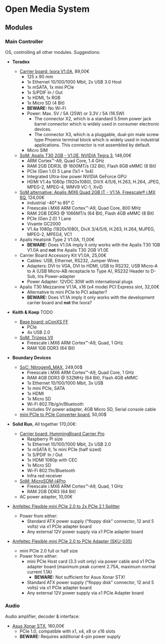 # Open Media System

## Modules

### Main Controller

OS, controlling all other modules. Suggestions:
 * **Toradex**
   * [Carrier board: Ixora V1.0A](https://www.toradex.com/products/carrier-boards/ixora-carrier-board), 89,00€
     * 125 x 90 mm
     * 1x Ethernet 10/100/1000 Mbit, 2x USB 3.0 Host
     * 1x mSATA, 1x mini PCIe
     * 1x S/PDIF In / Out
     * 1x HDMI, 1x RGB
     * 1x Micro SD (4 Bit)
     * **BEWARE:** No Wi-Fi
     * Power: Max. 5V / 5A (25W) or 3.3V / 5A (16.5W)
       * The connector X2, which is a standard 5.5mm power jack barrel connector which is widely used in consumer electronic devices.
       * The connector X3, which is a pluggable, dual-pin male screw type Phoenix terminal block which is widely used in industrial applications. This connector is not assembled by default.
     * Micro SIM
   * [SoM: Apalis T30 2GB - V1.0E, NVIDIA Tegra 3](https://www.toradex.com/computer-on-modules/apalis-arm-family/nvidia-tegra-3), 146,00€
     * ARM Cortex™-A9, Quad Core, 1.4 GHz
     * RAM 2GB DDR3L @ 1600MT/s (32 Bit), Flash 8GB eMMC (8 Bit)
     * PCIe (Gen 1.0) 5 Lane (1x1 + 1x4)
     * Integrated Ultra-low power NVIDIA GeForce GPU
     * HDMI V1.4a 1080p (1920x1080), DiVX 4/5/6, H.263, H.264, JPEG, MPEG-2, MPEG-4, WMV9 VC-1, XviD
   * [SoM alternative: Apalis iMX6 Quad 2GB IT - V1.1A, Freescale® i.MX 6Q](https://www.toradex.com/computer-on-modules/apalis-arm-family/freescale-imx-6), 124,00€
     * industrial -40° to 85° C
     * Freescale i.MX6 ARM Cortex™-A9, Quad Core, 800 MHz
     * RAM 2GB DDR3 @ 1066MT/s (64 Bit), Flash 4GB eMMC (8 Bit)
     * PCIe (Gen 2.0) 1 Lane
     * Vivante GC2000
     * V1.4a 1080p (1920x1080), DivX 3/4/5/6, H.263, H.264, MJPEG, MPEG-2, MPEG4, VC1
   * Apalis Heatsink Type 2 V1.0A, 11,00€
     * **BEWARE:** Does V1.0A imply it only works with the Apalis T30 1GB V1.0A and **not** the Apalis T30 2GB V1.0E
   * Carrier Board Accessory Kit V1.0A, 25,00€
     * Cables: USB, Ethernet, RS232, Jumper Wires
     * Adapters: DVI to VGA, DVI to HDMI, USB to RS232, USB Micro-A to A (USB Micro-AB receptacle to Type A), RS232 Header to D-Sub, Iris Power-adapter
     * Power Adapter: 12VDC 30W with international plugs
   * Apalis T30 Mezzanine V1.1A, x16 (x4 mode) PCI Express slot, 32,00€
     * Alternative to mini PCIe to PCI adapter?
     * **BEWARE:** Does V1.1A imply it only works with the development carrier board and **not** the Ixora? 

 * **Keith & Koep** TODO
   * [Base board: pConXS FF](http://www.keith-koep.com/en/products/pconxs-ff/)
     * PCIe
     * 4x USB 2.0
   * [SoM: Trizeps VII](http://www.keith-koep.com/en/products/trizeps7-i.MX6/)
     * Freescale i.MX6 ARM Cortex™-A9, Quad, 1 GHz
     * RAM 1GB DDR3 (64 Bit)
 
 * **Boundary Devices**
   * [SoC: Nitrogen6_MAX](http://boundarydevices.com/product/nitrogen6max/), 249,00$
     * Freescale i.MX6 ARM Cortex™-A9, Quad Core, 1 GHz
     * RAM 4GB DDR3 @ 532MHz (64 Bit), Flash 4GB eMMC
     * 1x Ethernet 10/100/1000 Mbit, 3x USB
     * 1x mini PCIe, SATA
     * 1x HDMI
     * 1x Micro SD
     * Wi-Fi 802.11b/g/n/Bluetooth
     * Includes 5V power adapter, 4GB Micro SD, Serial console cable
   * [mini PCIe to PCIe Converter board](http://boundarydevices.com/product/mpcie-to-pci-e-db/), 50,00$
 
 * **Solid Run**, All together 170,00€:
   * [Carrier board: HummingBoard Carrier Pro](http://www.solid-run.com/product/hummingboard-carrier-pro/)
     * Raspberry Pi size
     * 1x Ethernet 10/100/1000 Mbit, 2x USB 2.0
     * 1x mSATA II, 1x mini PCIe (half sized)
     * 1x S/PDIF In / Out
     * 1x HDMI 1080p with CEC
     * 1x Micro SD
     * Wi-Fi 802.11n/Bluetooth
     * Infra red receiver
   * [SoM: MicroSOM-i4Pro](http://www.solid-run.com/product/hummingboard-carrier-pro/)
     * Freescale i.MX6 ARM Cortex™-A9, Quad, 1 GHz
     * RAM 2GB DDR3 (64 Bit)
   * AC power adapter, 10,00€

 * [Amfeltec Flexible mini PCIe 2.0 to 2x PCIe 2.1 Splitter](http://amfeltec.com/products/flexible-minipci-express-to-2-x1-pci-express-splitter/)
   * Power from either:
     * Standard ATX power supply (“floppy disk” connector, 12 and 5 volts) via x1 PCIe adapter board
     * Any external 12V power supply via x1 PCIe adapter board

 * [Amfeltec Flexible mini PCIe 2.0 to PCIe Adapter (SKU-035)](http://amfeltec.com/products/flexible-minipci-express-to-pci-express-adapter/)
   * mini PCIe 2.0 full or half size
   * Power from either:
     * mini PCIe Host card (3.3 volt only) via power cable and x1 PCIe adapter board (maximum peak current 2.75A, maximum normal current 1.1A)
       * **BEWARE:** Not sufficient for Asus Xonar STX!
     * Standard ATX power supply (“floppy disk” connector, 12 and 5 volts) via x1 PCIe adapter board
     * Any external 12V power supply via x1 PCIe Adapter board

### Audio

Audio amplifier, decoder & interface:

 * [Asus Xonar STX](http://www.asus.com/Essence_HiFi_Audio/Xonar_Essence_STX/overview/), 160,00€
   * PCIe 1.0, compatible with x1, x4, x8 or x16 slots
   * **BEWARE:** Requires additional 4-pin power supply
